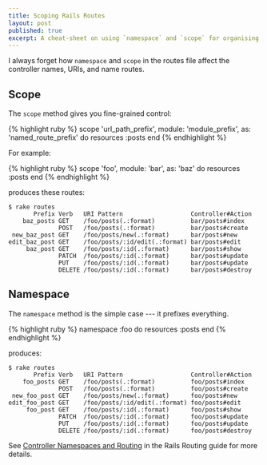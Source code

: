 ```yaml
---
title: Scoping Rails Routes
layout: post
published: true
excerpt: A cheat-sheet on using `namespace` and `scope` for organising routes
---
```


I always forget how `namespace` and `scope` in the routes file affect the controller names, URIs, and name routes.


## Scope

The `scope` method gives you fine-grained control:

{% highlight ruby %}
scope 'url_path_prefix', module: 'module_prefix', as: 'named_route_prefix' do
  resources :posts
end
{% endhighlight %}

For example:

{% highlight ruby %}
scope 'foo', module: 'bar', as: 'baz' do
  resources :posts
end
{% endhighlight %}

produces these routes:

    $ rake routes
           Prefix Verb   URI Pattern                   Controller#Action
        baz_posts GET    /foo/posts(.:format)          bar/posts#index
                  POST   /foo/posts(.:format)          bar/posts#create
     new_baz_post GET    /foo/posts/new(.:format)      bar/posts#new
    edit_baz_post GET    /foo/posts/:id/edit(.:format) bar/posts#edit
         baz_post GET    /foo/posts/:id(.:format)      bar/posts#show
                  PATCH  /foo/posts/:id(.:format)      bar/posts#update
                  PUT    /foo/posts/:id(.:format)      bar/posts#update
                  DELETE /foo/posts/:id(.:format)      bar/posts#destroy


## Namespace

The `namespace` method is the simple case --- it prefixes everything.

{% highlight ruby %}
namespace :foo do
  resources :posts
end
{% endhighlight %}

produces:

    $ rake routes
           Prefix Verb   URI Pattern                   Controller#Action
        foo_posts GET    /foo/posts(.:format)          foo/posts#index
                  POST   /foo/posts(.:format)          foo/posts#create
     new_foo_post GET    /foo/posts/new(.:format)      foo/posts#new
    edit_foo_post GET    /foo/posts/:id/edit(.:format) foo/posts#edit
         foo_post GET    /foo/posts/:id(.:format)      foo/posts#show
                  PATCH  /foo/posts/:id(.:format)      foo/posts#update
                  PUT    /foo/posts/:id(.:format)      foo/posts#update
                  DELETE /foo/posts/:id(.:format)      foo/posts#destroy


See [Controller Namespaces and Routing](http://guides.rubyonrails.org/routing.html#controller-namespaces-and-routing) in the Rails Routing guide for more details.
